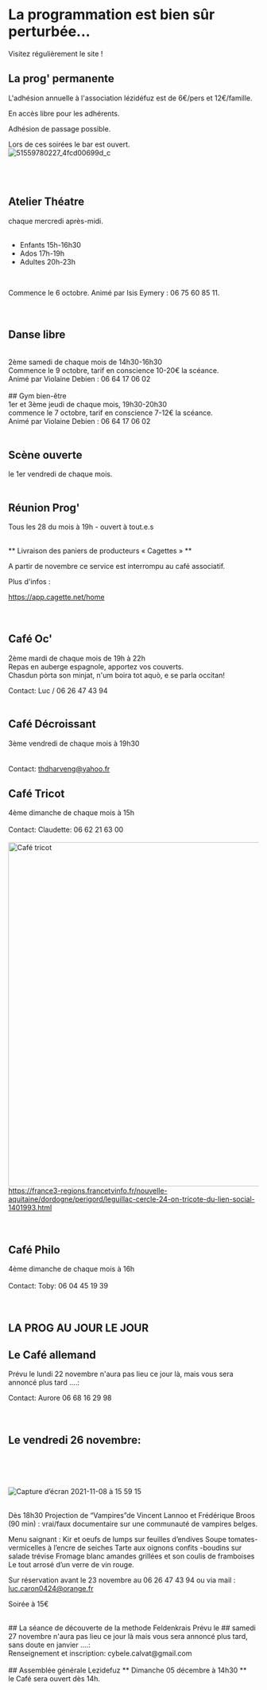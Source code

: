 

<!-- Exemple:

#### mardi 10 mars
## Café Oc.
** A partir de 18h30 **  
Où l'on partage <del>un bon repas à 8 €</del> tout en bavardant en occitan...   
__En auberge espagnole ! ! !__  
Chasdun pòrta son minjat e n'um boira tot aquò. Chacun apporte son repas et on mélange le tout. 
 [>>>> SOYEZ BENEVOLE,CLIQUEZ ICI<<<](http://www.date.marsnet.org/zqqlm9esy2sd2tfo)

fin exemple -->


La programmation est bien sûr perturbée...
==
Visitez régulièrement le site !
<br/>

## La prog' permanente

L'adhésion annuelle à l'association lézidéfuz est de 6€/pers et 12€/famille.

En accès libre pour les adhérents.

Adhésion de passage possible.

Lors de ces soirées le bar est ouvert.  
![51559780227_4fcd00699d_c](https://user-images.githubusercontent.com/77194514/138118892-19e2d49f-4e11-4d22-a5fe-37211b4db673.jpg)

<br/>  
<br/> 

## Atelier Théatre 

chaque mercredi après-midi.  
<br/> 

* Enfants 15h-16h30
* Ados 17h-19h
* Adultes 20h-23h  
<br/> 

Commence le 6 octobre.
Animé par Isis Eymery : 06 75 60 85 11.    
<br/>
<br/>
## Danse libre 
<br/>
2ème samedi de chaque mois de 14h30-16h30  
 <br/> 
Commence le 9 octobre, tarif en conscience 10-20€ la scéance.  
<br/>
Animé par Violaine Debien : 06 64 17 06 02  
<br/>
<br/>
## Gym bien-être 
<br/>
1er et 3ème jeudi de chaque mois, 19h30-20h30
<br/>  
commence le 7 octobre, tarif en conscience 7-12€ la scéance.
<br/> 
Animé par Violaine Debien : 06 64 17 06 02
<br/>     
<br/>  

## Scène ouverte 
le 1er vendredi de chaque mois.
<br/> 
<br/>

 ## Réunion Prog' 

Tous les 28 du mois à 19h - ouvert à tout.e.s
<br/>
<br/>

** Livraison des paniers de producteurs « Cagettes » **

A partir de novembre ce service est interrompu au café associatif.

Plus d'infos :

https://app.cagette.net/home  
<br/>
<br/>
  

## Café Oc' 

2ème mardi de chaque mois de 19h à 22h  
Repas en auberge espagnole, apportez vos couverts.
<br/>
Chasdun pòrta son minjat, n'um boira tot aquò, e se parla occitan!


Contact: Luc / 06 26 47 43 94
<br/>
<br/>
  

## Café Décroissant 

3ème vendredi de chaque mois à 19h30  
<br/>
<br/>
Contact: thdharveng@yahoo.fr

## Café Tricot 

4ème dimanche de chaque mois à 15h
<br/>
<br/>
Contact: Claudette: 06 62 21 63 00
<br/>
<br/>
<img width="691" alt="Café tricot" src="https://user-images.githubusercontent.com/77194514/132258126-2237668e-bc70-4688-9b77-b1c282652e94.png">
https://france3-regions.francetvinfo.fr/nouvelle-aquitaine/dordogne/perigord/leguillac-cercle-24-on-tricote-du-lien-social-1401993.html  
<br/>
<br/>
  

## Café Philo

4ème dimanche de chaque mois à 16h
<br/>
<br/>
Contact: Toby: 06 04 45 19 39
<br/>
<br/>
<br/>
## LA PROG AU JOUR LE JOUR

## Le Café allemand 
Prévu le lundi 22 novembre n'aura pas lieu ce jour là, mais vous sera annoncé plus tard ....:
<br/>

Contact: Aurore 06 68 16 29 98
<br/>
<br/>
<br/>
## Le vendredi 26 novembre: 
<br/>
<br/>
<br/>

![Capture d’écran 2021-11-08 à 15 59 15](https://user-images.githubusercontent.com/77194514/140773162-c409dfe6-26bc-4375-a36f-40a51664ff9c.png)

<br/>
Dès 18h30
Projection de “Vampires”de Vincent Lannoo et Frédérique Broos (90 min) : 
vrai/faux documentaire sur une communauté de vampires belges.

Menu saignant :
Kir et oeufs de lumps sur feuilles d’endives 
Soupe tomates-vermicelles à l’encre de seiches 
Tarte aux oignons confits -boudins sur salade trévise 
Fromage blanc amandes grillées et son coulis de framboises 
Le tout arrosé d’un verre de vin rouge.

Sur réservation avant le 23 novembre au 06 26 47 43 94
ou via mail : luc.caron0424@orange.fr

Soirée à 15€ 

 <br/>
## La séance  de découverte de la methode Feldenkrais  
Prévu le ## samedi 27 novembre n'aura pas lieu ce jour là
mais vous sera annoncé plus tard, sans doute en janvier ....: 
<br/>
Renseignement et inscription: cybele.calvat@gmail.com
<br/> 
<br/>
## Assemblée générale Lezidefuz
 ** Dimanche 05 décembre à 14h30  **
  <br/>
  le Café sera ouvert dès 14h.
  









